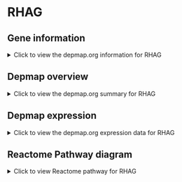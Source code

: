 <h1>RHAG</h1>

<h2>Gene information</h2>
<details>
  <summary>Click to view the depmap.org information for RHAG</summary>
  <iframe src="https://depmap.org/portal/gene/RHAG?tab=about" style="border:none;width:100%;height:800px"></iframe>
</details>

<h2>Depmap overview</h2>
<details>
  <summary>Click to view the depmap.org summary for RHAG</summary>
  <iframe src="https://depmap.org/portal/gene/RHAG?tab=overview" style="border:none;width:100%;height:800px"></iframe>
</details>

<h2>Depmap expression</h2>
<details>
  <summary>Click to view the depmap.org expression data for RHAG</summary>
  <iframe src="https://depmap.org/portal/gene/RHAG?tab=characterization" style="border:none;width:100%;height:800px"></iframe>
</details>



<h2>Reactome Pathway diagram</h2>
<details>
  <summary>Click to view Reactome pathway for RHAG</summary>
  <p>Defective RHAG causes regulator type Rh-null hemolytic anemia (RHN)</p>
  <iframe src="https://reactome.org/PathwayBrowser/#/R-HSA-5619042" style="border:none;width:100%;height:800px"></iframe>
</details>



